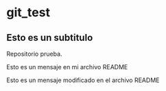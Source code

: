 # git_test
## Esto es un subtitulo

Repositorio prueba.

Esto es un mensaje en mi archivo README

Esto es un mensaje modificado en el archivo README
